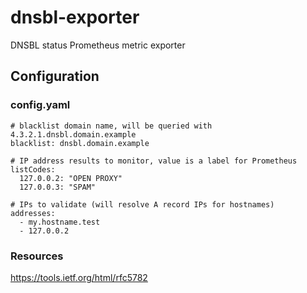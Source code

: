 dnsbl-exporter
================
DNSBL status Prometheus metric exporter 

Configuration
-------------
### config.yaml
```
# blacklist domain name, will be queried with 4.3.2.1.dnsbl.domain.example
blacklist: dnsbl.domain.example

# IP address results to monitor, value is a label for Prometheus
listCodes:
  127.0.0.2: "OPEN PROXY"
  127.0.0.3: "SPAM"
  
# IPs to validate (will resolve A record IPs for hostnames)
addresses:
  - my.hostname.test
  - 127.0.0.2
```


### Resources
https://tools.ietf.org/html/rfc5782
